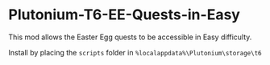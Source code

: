 # Plutonium-T6-EE-Quests-in-Easy
This mod allows the Easter Egg quests to be accessible in Easy difficulty.

Install by placing the `scripts` folder in `%localappdata%\Plutonium\storage\t6`
